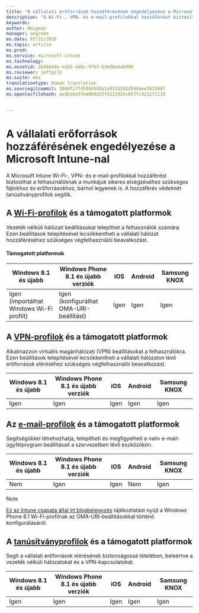 ```yaml
---
title: "A vállalati erőforrások hozzáférésének engedélyezése a Microsoft Intune-nal | Microsoft Intune"
description: "A Wi-Fi-, VPN- és e-mail-profilokkal hozzáférést biztosíthat a felhasználóknak a szükséges fájlokhoz és erőforrásokhoz."
keywords: 
author: Nbigman
manager: angrobe
ms.date: 07/21/2016
ms.topic: article
ms.prod: 
ms.service: microsoft-intune
ms.technology: 
ms.assetid: 3dd8dd4e-e165-4d0c-97b7-b3e86ebab909
ms.reviewer: jeffgilb
ms.suite: ems
translationtype: Human Translation
ms.sourcegitcommit: 300df17fd5844589a1e81552d2d590aee5615897
ms.openlocfilehash: ae9b3be57e4008d25f5222025c057fc4211f1119


---
```


# A vállalati erőforrások hozzáférésének engedélyezése a Microsoft Intune-nal
A Microsoft Intune Wi-Fi-, VPN- és e-mail-profilokkal hozzáférést biztosíthat a felhasználóknak a munkájuk sikeres elvégzéséhez szükséges fájlokhoz és erőforrásokhoz, bárhol legyenek is. A hozzáférés védelmét tanúsítványprofilok segítik.

## A [Wi-Fi-profilok](wi-fi-connections-in-microsoft-intune.md) és a támogatott platformok

Vezeték nélküli hálózati beállításokat telepíthet a felhasználók számára. Ezen beállítások telepítésével lecsökkentheti a vállalati hálózat hozzáféréséhez szükséges végfelhasználói beavatkozást.
#### Támogatott platformok

|Windows 8.1 és újabb|Windows Phone 8.1 és újabb verziók|iOS|Android|Samsung KNOX|
|---------------------|---------------------------|---|-------|------------|
|Igen (importálhat Windows Wi-Fi profilt)|Igen (konfigurálhat OMA-URI-beállítást) |Igen|Igen|Igen|

## A [VPN-profilok](vpn-connections-in-microsoft-intune.md) és a támogatott platformok
Alkalmazzon virtuális magánhálózati (VPN) beállításokat a felhasználókra. Ezen beállítások telepítésével lecsökkentheti a vállalati hálózaton lévő erőforrások eléréséhez szükséges végfelhasználói beavatkozást.

|Windows 8.1 és újabb|Windows Phone 8.1 és újabb verziók|iOS|Android|Samsung KNOX|
|---------------------|---------------------------|---|-------|------------|
|Igen|Igen|Igen|Igen|Igen|

## Az [e-mail-profilok](configure-access-to-corporate-email-using-email-profiles-with-microsoft-intune.md) és a támogatott platformok
Segítségükkel létrehozhatja, telepítheti és megfigyelheti a natív e-mail-ügyfélprogram beállításait a szervezetben lévő eszközökön.

|Windows 8.1 és újabb|Windows Phone 8.1 és újabb verziók|iOS|Android|Samsung KNOX|
|---------------------|---------------------------|---|-------|------------|
|Nem|Igen|Igen|Nem|Igen|
> [!NOTE]
> [Ez az Intune csapata által írt blogbejegyzés](https://blogs.technet.microsoft.com/enterprisemobility/2015/02/19/using-oma-uri-to-create-custom-wi-fi-profiles-for-windows-phone-8-1/) tájékoztatást nyújt a Windows Phone 8.1 Wi-Fi-profilnak az OMA-URI-beállításokkal történő konfigurálásáról.

## A [tanúsítványprofilok](secure-resource-access-with-certificate-profiles.md) és a támogatott platformok
Segít a vállalati erőforrások elérésének biztonságossá tételében, beleértve a vezeték nélküli hálózatokat és a VPN-kapcsolatokat.

|Windows 8.1 és újabb|Windows Phone 8.1 és újabb verziók|iOS|Android|Samsung KNOX|
|---------------------|---------------------------|---|-------|------------|
|Igen|Igen|Igen|Igen|Igen|



<!--HONumber=Jul16_HO4-->


